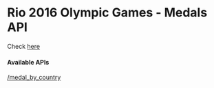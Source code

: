 # Rio 2016 Olympic Games - Medals API

Check [here](http://olympic2016.herokuapp.com)

#### Available APIs
[/medal_by_country ](http://olympic2016-honghaoz.c9users.io/api/medal_by_country)
